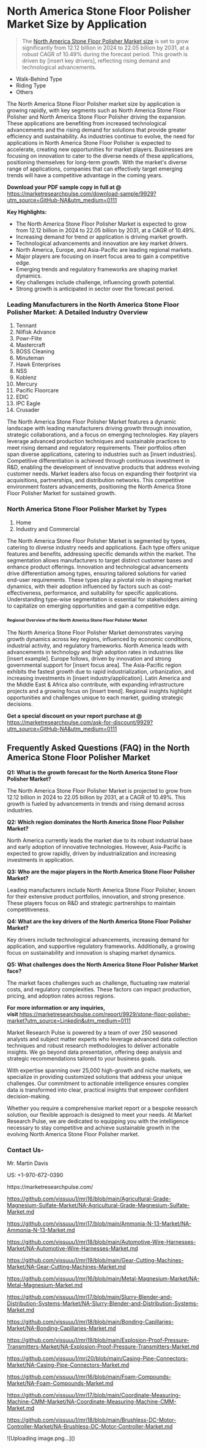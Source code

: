 <h1>North America Stone Floor Polisher Market&nbsp;Size by Application</h1><blockquote><p>The <a href="https://marketresearchpulse.com/download-sample/9929?utm_source=GitHub-NA&amp;utm_medium=0111">North America Stone Floor Polisher Market size</a> is set to grow significantly from 12.12 billion in 2024 to 22.05 billion by 2031, at a robust CAGR of 10.49% during the forecast period. This growth is driven by [insert key drivers], reflecting rising demand and technological advancements.</p></blockquote><ul><li>Walk-Behind Type<li> Riding Type<li> Others</li></ul><p>The North America Stone Floor Polisher market size by application is growing rapidly, with key segments such as North America Stone Floor Polisher and North America Stone Floor Polisher driving the expansion. These applications are benefiting from increased technological advancements and the rising demand for solutions that provide greater efficiency and sustainability. As industries continue to evolve, the need for applications in North America Stone Floor Polisher is expected to accelerate, creating new opportunities for market players. Businesses are focusing on innovation to cater to the diverse needs of these applications, positioning themselves for long-term growth. With the market's diverse range of applications, companies that can effectively target emerging trends will have a competitive advantage in the coming years.</p><p><strong>Download your PDF sample copy in full at @ </strong><a href="https://marketresearchpulse.com/download-sample/9929?utm_source=GitHub-NA&amp;utm_medium=0111">https://marketresearchpulse.com/download-sample/9929?utm_source=GitHub-NA&amp;utm_medium=0111</a></p><p><strong>Key Highlights: </strong></p><ul><li>The North America Stone Floor Polisher Market is expected to grow from 12.12 billion in 2024 to 22.05 billion by 2031, at a CAGR of 10.49%.</li><li>Increasing demand for trend or application is driving market growth.</li><li>Technological advancements and innovation are key market drivers.</li><li>North America, Europe, and Asia-Pacific are leading regional markets.</li><li>Major players are focusing on insert focus area to gain a competitive edge.</li><li>Emerging trends and regulatory frameworks are shaping market dynamics.</li><li>Key challenges include challenge, influencing growth potential.</li><li>Strong growth is anticipated in sector over the forecast period.</li></ul><h3>Leading Manufacturers in the North America Stone Floor Polisher Market: A Detailed Industry Overview</h3><ol><li>Tennant</li><li>Nilfisk Advance</li><li>Powr-Flite</li><li>Mastercraft</li><li>BOSS Cleaning</li><li>Minuteman</li><li>Hawk Enterprises</li><li>NSS</li><li>Koblenz</li><li>Mercury</li><li>Pacific Floorcare</li><li>EDIC</li><li>IPC Eagle</li><li>Crusader</li></ol><div class="flex max-w-full flex-col flex-grow"><div class="min-h-8 text-message flex w-full flex-col items-end gap-2 whitespace-normal break-words [.text-message+&amp;]:mt-5" dir="auto" data-message-author-role="assistant" data-message-id="fd8432e4-4910-450d-b182-61b7bfb0a01f" data-message-model-slug="gpt-4o"><div class="flex w-full flex-col gap-1 empty:hidden first:pt-[3px]"><div class="markdown prose w-full break-words dark:prose-invert light"><p>The North America Stone Floor Polisher Market features a dynamic landscape with leading manufacturers driving growth through innovation, strategic collaborations, and a focus on emerging technologies. Key players leverage advanced production techniques and sustainable practices to meet rising demand and regulatory requirements. Their portfolios often span diverse applications, catering to industries such as [insert industries]. Competitive differentiation is achieved through continuous investment in R&amp;D, enabling the development of innovative products that address evolving customer needs. Market leaders also focus on expanding their footprint via acquisitions, partnerships, and distribution networks. This competitive environment fosters advancements, positioning the North America Stone Floor Polisher Market for sustained growth.</p></div></div></div></div><h3>North America Stone Floor Polisher Market by Types</h3><ol><li>Home<li> Industry and Commercial</li></ol><div class="flex max-w-full flex-col flex-grow"><div class="min-h-8 text-message flex w-full flex-col items-end gap-2 whitespace-normal break-words [.text-message+&amp;]:mt-5" dir="auto" data-message-author-role="assistant" data-message-id="084470be-0bb7-4664-bddf-5156b4f41249" data-message-model-slug="gpt-4o-mini"><div class="flex w-full flex-col gap-1 empty:hidden first:pt-[3px]"><div class="markdown prose w-full break-words dark:prose-invert light"><p>The North America Stone Floor Polisher Market is segmented by types, catering to diverse industry needs and applications. Each type offers unique features and benefits, addressing specific demands within the market. The segmentation allows manufacturers to target distinct customer bases and enhance product offerings. Innovation and technological advancements drive differentiation among types, ensuring tailored solutions for varied end-user requirements. These types play a pivotal role in shaping market dynamics, with their adoption influenced by factors such as cost-effectiveness, performance, and suitability for specific applications. Understanding type-wise segmentation is essential for stakeholders aiming to capitalize on emerging opportunities and gain a competitive edge.</p></div></div></div></div><h3><span style="font-size: 11px;">Regional Overview of the North America Stone Floor Polisher Market</span></h3><div class="flex max-w-full flex-col flex-grow"><div class="min-h-8 text-message flex w-full flex-col items-end gap-2 whitespace-normal break-words [.text-message+&amp;]:mt-5" dir="auto" data-message-author-role="assistant" data-message-id="e9038762-ce64-4e30-91c9-9bd413514231" data-message-model-slug="gpt-4o-mini"><div class="flex w-full flex-col gap-1 empty:hidden first:pt-[3px]"><div class="markdown prose w-full break-words dark:prose-invert light"><p>The North America Stone Floor Polisher Market demonstrates varying growth dynamics across key regions, influenced by economic conditions, industrial activity, and regulatory frameworks. North America leads with advancements in technology and high adoption rates in industries like [insert example]. Europe follows, driven by innovation and strong governmental support for [insert focus area]. The Asia-Pacific region exhibits the fastest growth due to rapid industrialization, urbanization, and increasing investments in [insert industry/application]. Latin America and the Middle East &amp; Africa also contribute, with expanding infrastructure projects and a growing focus on [insert trend]. Regional insights highlight opportunities and challenges unique to each market, guiding strategic decisions.</p></div></div></div></div><p><strong>Get a special discount on your report purchase at @ </strong><a href="https://marketresearchpulse.com/ask-for-discount/9929?utm_source=GitHub-NA&amp;utm_medium=0111">https://marketresearchpulse.com/ask-for-discount/9929?utm_source=GitHub-NA&amp;utm_medium=0111</a></p><h2>Frequently Asked Questions (FAQ) in the North America Stone Floor Polisher Market</h2><p><strong>Q1: What is the growth forecast for the North America Stone Floor Polisher Market?</strong></p><p>The North America Stone Floor Polisher Market is projected to grow from 12.12 billion in 2024 to 22.05 billion by 2031, at a CAGR of 10.49%. This growth is fueled by advancements in trends and rising demand across industries.</p><p><strong>Q2: Which region dominates the North America Stone Floor Polisher Market?</strong></p><p>North America currently leads the market due to its robust industrial base and early adoption of innovative technologies. However, Asia-Pacific is expected to grow rapidly, driven by industrialization and increasing investments in application.</p><p><strong>Q3: Who are the major players in the North America Stone Floor Polisher Market?</strong></p><p>Leading manufacturers include North America Stone Floor Polisher, known for their extensive product portfolios, innovation, and strong presence. These players focus on R&amp;D and strategic partnerships to maintain competitiveness.</p><p><strong>Q4: What are the key drivers of the North America Stone Floor Polisher Market?</strong></p><p>Key drivers include technological advancements, increasing demand for application, and supportive regulatory frameworks. Additionally, a growing focus on sustainability and innovation is shaping market dynamics.</p><p><strong>Q5: What challenges does the North America Stone Floor Polisher Market face?</strong></p><p>The market faces challenges such as challenge, fluctuating raw material costs, and regulatory complexities. These factors can impact production, pricing, and adoption rates across regions.</p><p><strong>For more information or any inquiries, visit&nbsp;</strong><a href="https://marketresearchpulse.com/report/9929/stone-floor-polisher-market?utm_source=Linkedin&utm_medium=0111">https://marketresearchpulse.com/report/9929/stone-floor-polisher-market?utm_source=Linkedin&utm_medium=0111</a></p><p>Market Research Pulse is powered by a team of over 250 seasoned analysts and subject matter experts who leverage advanced data collection techniques and robust research methodologies to deliver actionable insights. We go beyond data presentation, offering deep analysis and strategic recommendations tailored to your business goals.</p><p>With expertise spanning over 25,000 high-growth and niche markets, we specialize in providing customized solutions that address your unique challenges. Our commitment to actionable intelligence ensures complex data is transformed into clear, practical insights that empower confident decision-making.</p><p>Whether you require a comprehensive market report or a bespoke research solution, our flexible approach is designed to meet your needs. At Market Research Pulse, we are dedicated to equipping you with the intelligence necessary to stay competitive and achieve sustainable growth in the evolving North America Stone Floor Polisher market.</p><h3><strong>Contact Us-</strong></h3><p>Mr. Martin Davis</p><p>US: +1-970-672-0390</p><p>https://marketresearchpulse.com/</p><p><a href="https://github.com/vissuuu1/mri16/blob/main/Agricultural-Grade-Magnesium-Sulfate-Market/NA-Agricultural-Grade-Magnesium-Sulfate-Market.md">https://github.com/vissuuu1/mri16/blob/main/Agricultural-Grade-Magnesium-Sulfate-Market/NA-Agricultural-Grade-Magnesium-Sulfate-Market.md</a></p><p><a href="https://github.com/vissuuu1/mri17/blob/main/Ammonia-N-13-Market/NA-Ammonia-N-13-Market.md">https://github.com/vissuuu1/mri17/blob/main/Ammonia-N-13-Market/NA-Ammonia-N-13-Market.md</a></p><p><a href="https://github.com/vissuuu1/mri18/blob/main/Automotive-Wire-Harnesses-Market/NA-Automotive-Wire-Harnesses-Market.md">https://github.com/vissuuu1/mri18/blob/main/Automotive-Wire-Harnesses-Market/NA-Automotive-Wire-Harnesses-Market.md</a></p><p><a href="https://github.com/vissuuu1/mri19/blob/main/Gear-Cutting-Machines-Market/NA-Gear-Cutting-Machines-Market.md">https://github.com/vissuuu1/mri19/blob/main/Gear-Cutting-Machines-Market/NA-Gear-Cutting-Machines-Market.md</a></p><p><a href="https://github.com/vissuuu1/mri16/blob/main/Metal-Magnesium-Market/NA-Metal-Magnesium-Market.md">https://github.com/vissuuu1/mri16/blob/main/Metal-Magnesium-Market/NA-Metal-Magnesium-Market.md</a></p><p><a href="https://github.com/vissuuu1/mri17/blob/main/Slurry-Blender-and-Distribution-Systems-Market/NA-Slurry-Blender-and-Distribution-Systems-Market.md">https://github.com/vissuuu1/mri17/blob/main/Slurry-Blender-and-Distribution-Systems-Market/NA-Slurry-Blender-and-Distribution-Systems-Market.md</a></p><p><a href="https://github.com/vissuuu1/mri18/blob/main/Bonding-Capillaries-Market/NA-Bonding-Capillaries-Market.md">https://github.com/vissuuu1/mri18/blob/main/Bonding-Capillaries-Market/NA-Bonding-Capillaries-Market.md</a></p><p><a href="https://github.com/vissuuu1/mri19/blob/main/Explosion-Proof-Pressure-Transmitters-Market/NA-Explosion-Proof-Pressure-Transmitters-Market.md">https://github.com/vissuuu1/mri19/blob/main/Explosion-Proof-Pressure-Transmitters-Market/NA-Explosion-Proof-Pressure-Transmitters-Market.md</a></p><p><a href="https://github.com/vissuuu1/mri20/blob/main/Casing-Pipe-Connectors-Market/NA-Casing-Pipe-Connectors-Market.md">https://github.com/vissuuu1/mri20/blob/main/Casing-Pipe-Connectors-Market/NA-Casing-Pipe-Connectors-Market.md</a></p><p><a href="https://github.com/vissuuu1/mri16/blob/main/Foam-Compounds-Market/NA-Foam-Compounds-Market.md">https://github.com/vissuuu1/mri16/blob/main/Foam-Compounds-Market/NA-Foam-Compounds-Market.md</a></p><p><a href="https://github.com/vissuuu1/mri17/blob/main/Coordinate-Measuring-Machine-CMM-Market/NA-Coordinate-Measuring-Machine-CMM-Market.md">https://github.com/vissuuu1/mri17/blob/main/Coordinate-Measuring-Machine-CMM-Market/NA-Coordinate-Measuring-Machine-CMM-Market.md</a></p><p><a href="https://github.com/vissuuu1/mri18/blob/main/Brushless-DC-Motor-Controller-Market/NA-Brushless-DC-Motor-Controller-Market.md">https://github.com/vissuuu1/mri18/blob/main/Brushless-DC-Motor-Controller-Market/NA-Brushless-DC-Motor-Controller-Market.md</a></p>
![Uploading image.png…]()
